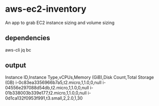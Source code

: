 # aws-ec2-inventory
An app to grab EC2 instance sizing and volume sizing

## dependencies
aws-cli
jq
bc

## output
Instance ID,Instance Type,vCPUs,Memory (GiB),Disk Count,Total Storage (GB)
i-0c83ea3356966b7a5,t2.micro,1,1.0,0,null
i-04556e297088d54db,t2.micro,1,1.0,0,null
i-01b338003b339e177,t2.micro,1,1.0,0,null
i-0d1ca132f0953f991,t3.small,2,2.0,1,30
